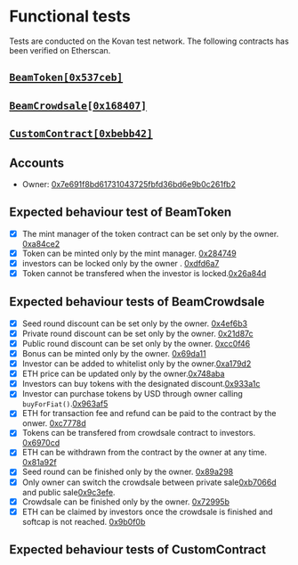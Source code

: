 # Functional tests 
Tests are conducted on the Kovan test network. The following contracts has been verified on Etherscan. 
  
## [`BeamToken[0x537ceb]`](https://kovan.etherscan.io/address/0x537ceb7b0d169046d24789511e335a3499484f30#code) 
## [`BeamCrowdsale[0x168407]`](https://kovan.etherscan.io/address/0x7d729f0af9be0945b3eaf13e4017e26368f585b2#code) 
## [`CustomContract[0xbebb42]`](https://kovan.etherscan.io/address/0xbebb42a0fdbde6de2f2045b92831a47d13da0304#code)

 
  
## Accounts 
  
* Owner: [0x7e691f8bd61731043725fbfd36bd6e9b0c261fb2](https://kovan.etherscan.io/address/0x7e691f8bd61731043725fbfd36bd6e9b0c261fb2) 
  
## Expected behaviour test of BeamToken 
- [x] The mint manager of the token contract can be set only by the owner. [0xa84ce2](https://kovan.etherscan.io/tx/0xb5c95d37c10846880c6491f49134b3e85f2d2e8a5967690aae301d15bb4dea99) 
- [x] Token can be minted only by the mint manager. [0x284749](https://kovan.etherscan.io/tx/0x0131f7eedbd484ca0854c903aed067be30f3de88f742d898885e48b1c9485eaa)
- [x] investors can be locked only by the owner  . [0xdfd6a7](https://kovan.etherscan.io/tx/0x620c74c9b75fec4cc834cc35e55a31fa985b427d79295bb812b32c5ec26702dc)
- [x] Token cannot be transfered when the investor is locked.[0x26a84d](https://kovan.etherscan.io/tx/0x1dd4b35d5fca8e9eb7e67d8ea0aa25d075c535b26e02adca7c94c0ba21b020e5)
 
## Expected behaviour tests of BeamCrowdsale 
- [x] Seed round discount can be set only by the owner. [0x4ef6b3](https://kovan.etherscan.io/tx/0x80a55961319eeaf1e5b989259e5ff8cae634a144cf6fc1b070c24d000878e2f9) 
- [x] Private round discount can be set only by the owner. [0x21d87c](https://kovan.etherscan.io/tx/0x75ce63d026381e6fe520ee8490f811f541b487a8d7c66203687c623ee8858051) 
- [x] Public round discount can be set only by the owner. [0xcc0f46](https://kovan.etherscan.io/tx/0x0d67b460846425568a975bca5f7c8326f4aa90660bcd3c72a3926b38535f5770) 
- [x] Bonus can be minted only by the owner. [0x69da11](https://kovan.etherscan.io/tx/0x98d0a8dfcc2d439eb14c1266c4941a3a865235046c50b2639267b9cd49d1e5a1) 
- [x] Investor can be added to whitelist only by the owner.[0xa179d2](https://kovan.etherscan.io/tx/0xbff2f25808c9177cbcf3c349b058f1d78f6b80dc5ba68325a6e4b61341a4c35b) 
- [x] ETH price can be updated only by the owner.[0x748aba](https://kovan.etherscan.io/tx/0x9a43192f637509d04f63ed56aa20ee1c8c8d6c2039087c095a48d16f79239023) 
- [x] Investors can buy tokens with the designated discount.[0x933a1c](https://kovan.etherscan.io/tx/0x0618acd5f5f7aedfd576b8e778d980d92cc4fcc056a5f8be79992612daeb1b15) 
- [x] Investor can purchase tokens by USD through owner calling `buyForFiat()`.[0x963af5](https://kovan.etherscan.io/tx/0xc7eb17f58a63152f349b03f980b034b72bf2244d37c772a609ce2653c9c3647c) 
- [x] ETH for transaction fee and refund can be paid to the contract by the onwer. [0xc7778d](https://kovan.etherscan.io/tx/0x24272a5ad25707ad54ccfc0184373640565ae5f014db984f0f74ba472390bc04) 
- [x] Tokens can be transfered from crowdsale contract to investors. [0x6970cd](https://kovan.etherscan.io/tx/0x9524554e18ef77b80ef2f3fa76725a60dbc9fe544736283d85ee3f96e5a21cb4) 
- [x] ETH can be withdrawn from the contract by the owner at any time. [0x81a92f](https://kovan.etherscan.io/tx/0x6026b42746eaa251ec44924d217cc538886eb65f69d68c8c224624adeccbef82) 
- [x] Seed round can be finished only by the owner. [0x89a298](https://kovan.etherscan.io/tx/0x73635ae41aa398c5467db86c2d8fb25990196b9ad5d5c08767ad6dd216239694) 
- [x] Only owner can switch the crowdsale between private sale[0xb7066d](https://kovan.etherscan.io/tx/0x52bdc4c982837b1222c5fee02a22d2d03ea9230b2de3cc8990b31a15164eff4c)  and public sale[0x9c3efe](https://kovan.etherscan.io/tx/0xc1fdf294aba115cae4e0034d9604cea3ef864d3e4321bb5ecb48a173bef8779d). 
- [x] Crowdsale can be finished only by the owner. [0x72995b](https://kovan.etherscan.io/tx/0xc7ce2f9ae12b60d6392ec8545d1923d71672f18ed47295fc5348ff29a96f2e9d) 
- [x] ETH can be claimed by investors once the crowdsale is finished and softcap is not reached. [0x9b0f0b](https://kovan.etherscan.io/tx/0x39f41f6b89a01dc211bd4c667abe381acc9390a054d34df378aa90493f4f6687) 

## Expected behaviour tests of CustomContract

